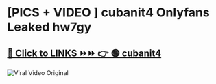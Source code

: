
 # [PICS + VIDEO ] cubanit4 Onlyfans Leaked hw7gy

## <h2><a href="https://clipsfans.com/cubanit4&ref=git">🔗 Click to LINKS ⏩⏩ 👉 🟢 cubanit4 </a></h2>

<a href="https://clipsfans.com/cubanit4&ref=git" rel="nofollow" data-target="animated-image.originalLink"><img src="https://i.ibb.co.com/xMMVF88/686577567.gif" alt="Viral Video Original" style="max-width: 100%; display: inline-block;" data-target="animated-image.originalImage"></a>

